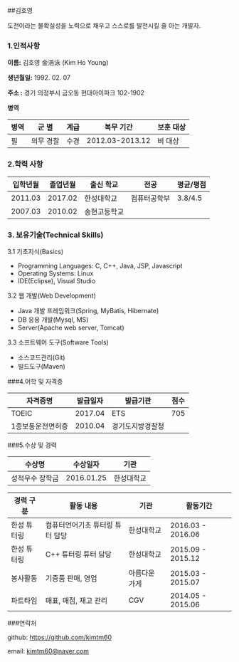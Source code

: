 ##김호영

도전이라는 불확실성을 노력으로 채우고
스스로를 발전시킬 줄 아는 개발자.

### 1.인적사항  

  **이름:** 김호영 金浩泳 (Kim Ho Young)
  
  **생년월일:** 1992. 02. 07
  
  **주소 :** 경기 의정부시 금오동 현대아이파크 102-1902
  
  **병역** 

|병역|군 별|계급|복무 기간|보훈 대상|
|---       |---       |---        |---  |---|
|필|의무 경찰|수경|2012.03-2013.12|비 대상|


### 2.학력 사항  
 

| 입학년월 | 졸업년월 | 출신 학교 |전공 |평균/평점|
|---       |---       |---        |---  |---|
| 2011.03 | 2017.02 | 한성대학교   |컴퓨터공학부 |3.8/4.5| 
| 2007.03 | 2010.02 | 송현고등학교   |||


### 3. 보유기술(Technical Skills)

3.1  기초지식(Basics)
* Programming Languages: C, C++, Java, JSP, Javascript
* Operating Systems: Linux
* IDE(Eclipse), Visual Studio

3.2 웹 개발(Web Development)
* Java 개발 프레임워크(Spring, MyBatis, Hibernate)
* DB 응용 개발(Mysql, MS)
* Server(Apache web server, Tomcat)

3.3 소프트웨어 도구(Software Tools)
* 소스코드관리(Git)
* 빌드도구(Maven)

###4.어학 및 자격증

| 자격증명 | 발급일자  | 발급기관|점수| 
|---|---|---|---|
| TOEIC | 2017.04 | ETS   | 705  |
| 1종보통운전면허증| 2010.04 | 경기도지방경찰청 | 


###5.수상 및 경력

| 수상명 | 수상일자 | 기관 |
|---|---|---|
| 성적우수 장학금  | 2016.01.25    | 한성대학교   |




| 경력 구분 | 활동 내용 | 기관 |활동기간 |
|---|---|---|---|
|한성 튜터링|컴퓨터언어기초 튜터링 튜터 담당|한성대학교|2016.03 - 2016.06|
|한성 튜터링|C++ 튜터링 튜터 담당|한성대학교|2015.09 - 2015.12|
|봉사활동|기증품 판매, 영업|아름다운 가게|2015.03 - 2015.07|
|파트타임|매표, 매점, 재고 관리|CGV|2014.05 - 2015.06|



###연락처

github: https://github.com/kimtm60

email: kimtm60@naver.com










